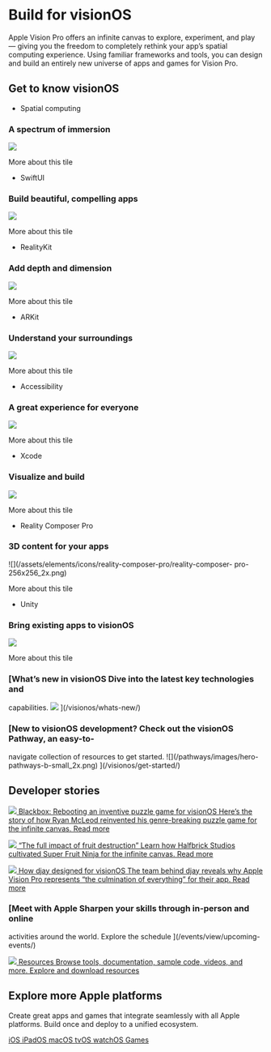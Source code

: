 # Build for visionOS

Apple Vision Pro offers an infinite canvas to explore, experiment, and play —
giving you the freedom to completely rethink your app’s spatial computing
experience. Using familiar frameworks and tools, you can design and build an
entirely new universe of apps and games for Vision Pro.

## Get to know visionOS

  * Spatial computing

### A spectrum of immersion

![](/assets/elements/icons/volumetric-api/volumetric-api-256x256_2x.png)

More about this tile

  * SwiftUI

### Build beautiful, compelling apps

![](/assets/elements/icons/swiftui/swiftui-256x256_2x.png)

More about this tile

  * RealityKit

### Add depth and dimension

![](/assets/elements/icons/realitykit/realitykit-256x256_2x.png)

More about this tile

  * ARKit

### Understand your surroundings

![](/assets/elements/icons/arkit/arkit-256x256_2x.png)

More about this tile

  * Accessibility

### A great experience for everyone

![](/assets/elements/icons/accessibility/accessibility-256x256_2x.png)

More about this tile

  * Xcode

### Visualize and build

![](/assets/elements/icons/xcode-s/xcode-s-256x256_2x.png)

More about this tile

  * Reality Composer Pro

### 3D content for your apps

![](/assets/elements/icons/reality-composer-pro/reality-composer-
pro-256x256_2x.png)

More about this tile

  * Unity

### Bring existing apps to visionOS

![](/visionos/images/unity.svg)

More about this tile

### [What’s new in visionOS Dive into the latest key technologies and
capabilities.
![](/assets/elements/icons/visionos-26/visionos-26-256x256_2x.png)
](/visionos/whats-new/)

### [New to visionOS development? Check out the visionOS Pathway, an easy-to-
navigate collection of resources to get started. ![](/pathways/images/hero-
pathways-b-small_2x.png) ](/visionos/get-started/)

## Developer stories

[ ![](/articles/images/article-blackbox_2x.jpg) Blackbox: Rebooting an
inventive puzzle game for visionOS Here’s the story of how Ryan McLeod
reinvented his genre-breaking puzzle game for the infinite canvas. Read more
](/news/?id=gvesi4wr)

[ ![](/articles/images/article-fruit-ninja_2x.jpg) “The full impact of fruit
destruction” Learn how Halfbrick Studios cultivated Super Fruit Ninja for the
infinite canvas. Read more ](/news/?id=455tez3y)

[ ![](/articles/images/article-djay_2x.jpg) How djay designed for visionOS The
team behind djay reveals why Apple Vision Pro represents “the culmination of
everything” for their app. Read more ](/news/?id=q0cq9dv9)

### [Meet with Apple Sharpen your skills through in-person and online
activities around the world. Explore the schedule ](/events/view/upcoming-
events/)

[ ![](/assets/elements/icons/instruments/instruments-96x96_2x.png) Resources
Browse tools, documentation, sample code, videos, and more. Explore and
download resources ](/visionos/resources/)

## Explore more Apple platforms

Create great apps and games that integrate seamlessly with all Apple
platforms. Build once and deploy to a unified ecosystem.

[ iOS ](/ios/) [ iPadOS ](/ipados/) [ macOS ](/macos/) [ tvOS ](/tvos/) [
watchOS ](/watchos/) [ Games ](/games/)

